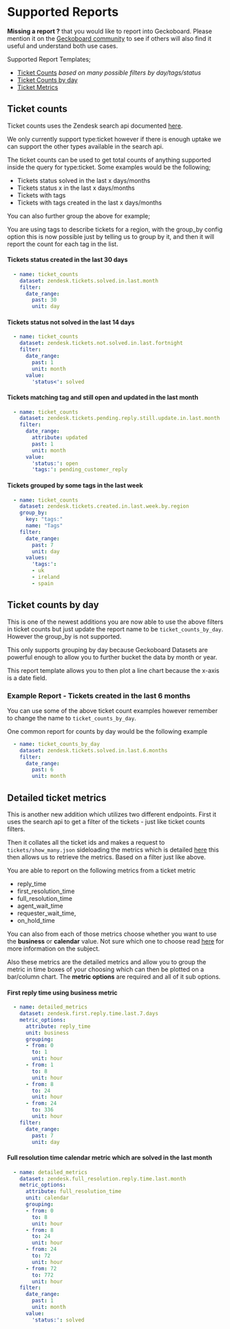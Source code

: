 # Supported Reports

**Missing a report ?** that you would like to report into Geckoboard.
Please mention it on the [Geckoboard community](https://community.geckoboard.com/t/zendesk-dataset-program/213) to see if
others will also find it useful and understand both use cases.

Supported Report Templates;

* [Ticket Counts](#ticket-counts)  *based on many possible filters by day/tags/status*
* [Ticket Counts by day](#ticket-counts-by-day)
* [Ticket Metrics](#detailed-ticket-metrics)


## Ticket counts

Ticket counts uses the Zendesk search api documented [here](https://developer.zendesk.com/rest_api/docs/core/search).

We only currently support type:ticket however if there is enough uptake we can support the other
types available in the search api.

The ticket counts can be used to get total counts of anything supported inside the query for
type:ticket. Some examples would be the following;

* Tickets status solved in the last x days/months
* Tickets status x in the last x days/months
* Tickets with tags
* Tickets with tags created in the last x days/months

You can also further group the above for example;

You are using tags to describe tickets for a region, with the group_by config option this is now
possible just by telling us to group by it, and then it will report the count for each tag in the
list.

#### Tickets status created in the last 30 days

```yaml
  - name: ticket_counts
    dataset: zendesk.tickets.solved.in.last.month
    filter:
      date_range:
        past: 30
        unit: day
```


#### Tickets status not solved in the last 14 days

```yaml
  - name: ticket_counts
    dataset: zendesk.tickets.not.solved.in.last.fortnight
    filter:
      date_range:
        past: 1
        unit: month
      value:
        'status<': solved
```

#### Tickets matching tag and still open and updated in the last month

```yaml
  - name: ticket_counts
    dataset: zendesk.tickets.pending.reply.still.update.in.last.month
    filter:
      date_range:
        attribute: updated
        past: 1
        unit: month
      value:
        'status:': open
        'tags:': pending_customer_reply
```

#### Tickets grouped by some tags in the last week

```yaml
  - name: ticket_counts
    dataset: zendesk.tickets.created.in.last.week.by.region
    group_by:
      key: "tags:"
      name: "Tags"
    filter:
      date_range:
        past: 7
        unit: day
      values:
        'tags:':
        - uk
        - ireland
        - spain
```

## Ticket counts by day

This is one of the newest additions you are now able to use the above filters in ticket counts
but just update the report name to be `ticket_counts_by_day`.  However the group\_by is not
supported.

This only supports grouping by day because Geckoboard Datasets are powerful enough to allow
you to further bucket the data by month or year.

This report template allows you to then plot a line chart because the x-axis is a date field.

### Example Report - Tickets created in the last 6 months

You can use some of the above ticket count examples however remember to change the name
to `ticket_counts_by_day`.

One common report for counts by day would be the following example

```yaml
  - name: ticket_counts_by_day
    dataset: zendesk.tickets.solved.in.last.6.months
    filter:
      date_range:
        past: 6
        unit: month
```


## Detailed ticket metrics

This is another new addition which utilizes two different endpoints. First it uses the search api
to get a filter of the tickets - just like ticket counts filters.

Then it collates all the ticket ids and makes a request to `tickets/show_many.json` sideloading the
metrics which is detailed [here](https://developer.zendesk.com/rest_api/docs/core/side_loading) this
then allows us to retrieve the metrics. Based on a filter just like above.

You are able to report on the following metrics from a ticket metric

* reply\_time
* first\_resolution\_time
* full\_resolution\_time
* agent\_wait\_time
* requester\_wait\_time,
* on\_hold\_time

You can also from each of those metrics choose whether you want to use the **business** or **calendar** value.
Not sure which one to choose read [here](https://support.zendesk.com/hc/en-us/articles/205951808-Calculating-first-reply-time)
for more information on the subject.

Also these metrics are the detailed metrics and allow you to group the metric in time boxes of your
choosing which can then be plotted on a bar/column chart. The **metric options** are required and
all of it sub options.

#### First reply time using business metric

```yaml
  - name: detailed_metrics
    dataset: zendesk.first.reply.time.last.7.days
    metric_options:
      attribute: reply_time
      unit: business
      grouping:
      - from: 0
        to: 1
        unit: hour
      - from: 1
        to: 8
        unit: hour
      - from: 8
        to: 24
        unit: hour
      - from: 24
        to: 336
        unit: hour
    filter:
      date_range:
        past: 7
        unit: day
```

#### Full resolution time calendar metric which are solved in the last month

```yaml
  - name: detailed_metrics
    dataset: zendesk.full_resolution.reply.time.last.month
    metric_options:
      attribute: full_resolution_time
      unit: calendar
      grouping:
      - from: 0
        to: 8
        unit: hour
      - from: 8
        to: 24
        unit: hour
      - from: 24
        to: 72
        unit: hour
      - from: 72
        to: 772
        unit: hour
    filter:
      date_range:
        past: 1
        unit: month
      value:
        'status:': solved
```
